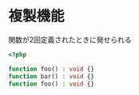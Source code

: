 # 複製機能

関数が2回定義されたときに発せられる

```php
<?php

function foo() : void {}
function bar() : void {}
function foo() : void {}
```
